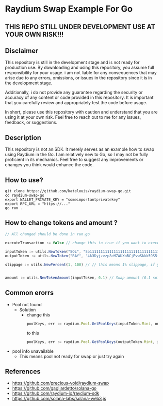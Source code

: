 # Raydium Swap Example For Go

## THIS REPO STILL UNDER DEVELOPMENT USE AT YOUR OWN RISK!!!

## Disclaimer
This repository is still in the development stage and is not ready for production use. By downloading and using this repository, you assume full responsibility for your usage. i am not liable for any consequences that may arise due to any errors, omissions, or issues in the repository since it is in the development stage.

Additionally, i do not provide any guarantee regarding the security or accuracy of any content or code provided in this repository. It is important that you carefully review and appropriately test the code before usage.

In short, please use this repository with caution and understand that you are using it at your own risk. Feel free to reach out to me for any issues, feedback, or suggestions.

## Description
This repository is not an SDK. It merely serves as an example how to swap using Raydium in the Go. I am relatively new to Go, so I may not be fully proficient in its mechanics. Feel free to suggest any improvements or changes you think would enhance the code.

## How to use?

```shell
git clone https://github.com/katelouis/raydium-swap-go.git
cd raydium-swap-go
export WALLET_PRIVATE_KEY = "someimportantprivatekey"
export RPC_URL = "https://..."
go run .
```
## How to change tokens and amount ?

```javascript
// All changed should be done in run.go

executeTransaction := false // change this to true if you want to execute real transaction. Yes Real.

inputToken := utils.NewToken("SOL", "So11111111111111111111111111111111111111112", 9) // You can change this to any token which you want to sell
outputToken := utils.NewToken("RAY", "4k3Dyjzvzp8eMZWUXbBCjEvwSkkk59S5iCNLY3QrkX6R", 6) // You can change this to any token which you want to buy

slippage := utils.NewPercent(1, 100) // // this means 1% slippage, if you want to set this to 0.5 change this to utils.NewPercent(5, 1000)


amount := utils.NewTokenAmount(inputToken, 0.1) // Swap amount (0.1 sol)
```

## Common erorrs
- Pool not found
  - Solution
    - change this 
      ```javascript
      poolKeys, err := raydium.Pool.GetPoolKeys(inputToken.Mint, outputToken.Mint)
      ```
      to this
      ```javascript
      poolKeys, err := raydium.Pool.GetPoolKeys(outputToken.Mint, inputToken.Mint)
      ```
- pool info unavailable
  - This means pool not ready for swap or just try again


## References
- https://github.com/precious-void/raydium-swap
- https://github.com/gagliardetto/solana-go
- https://github.com/raydium-io/raydium-sdk
- https://github.com/solana-labs/solana-web3.js


